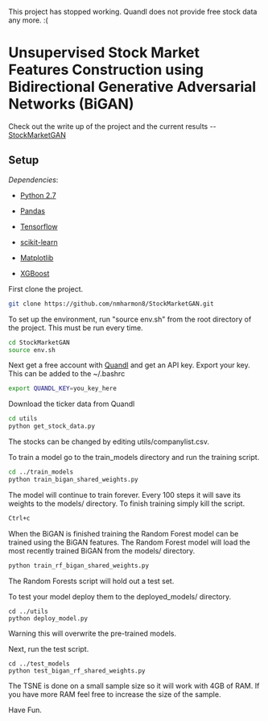 This project has stopped working. Quandl does not provide free stock data any more. :(

# Unsupervised Stock Market Features Construction using Bidirectional Generative Adversarial Networks (BiGAN)

Check out the write up of the project and the current results -- [StockMarketGAN](https://nmharmon8.github.io/StockMarketGAN/)

## Setup

*Dependencies*:

  * [Python 2.7](https://www.python.org/download/releases/2.7/)

  * [Pandas](https://pandas.pydata.org/)

  * [Tensorflow](https://www.tensorflow.org/)

  * [scikit-learn](http://scikit-learn.org/stable/)

  * [Matplotlib](https://matplotlib.org/)

  * [XGBoost](https://github.com/dmlc/xgboost)

First clone the project.

```bash
git clone https://github.com/nmharmon8/StockMarketGAN.git
```

To set up the environment, run "source env.sh" from the root directory of the project.
This must be run  every time. 

```bash
cd StockMarketGAN
source env.sh
```

Next get a free account with [Quandl](https://www.quandl.com/) and get an API key. Export your key. This can be added to the ~/.bashrc

```bash
export QUANDL_KEY=you_key_here
```

Download the ticker data from Quandl

```bash
cd utils
python get_stock_data.py
```

The stocks can be changed by editing utils/companylist.csv.

To train a model go to the train_models directory and run the training script. 

```bash
cd ../train_models
python train_bigan_shared_weights.py
```
The model will continue to train forever. Every 100 steps it will save its weights to the models/ directory. To finish training simply kill the script. 

```bash
Ctrl+c
```

When the BiGAN is finished training the Random Forest model can be trained using the BiGAN features. The Random Forest model will load the most recently trained BiGAN from the models/ directory. 

```bash
python train_rf_bigan_shared_weights.py
```

The Random Forests script will hold out a test set.

To test your model deploy them to the deployed_models/ directory.   

```
cd ../utils
python deploy_model.py
```
Warning this will overwrite the pre-trained models.

Next, run the test script.

```
cd ../test_models
python test_bigan_rf_shared_weights.py
```
The TSNE is done on a small sample size so it will work with 4GB of RAM. If you have more RAM feel free to increase the size of the sample.

Have Fun.

